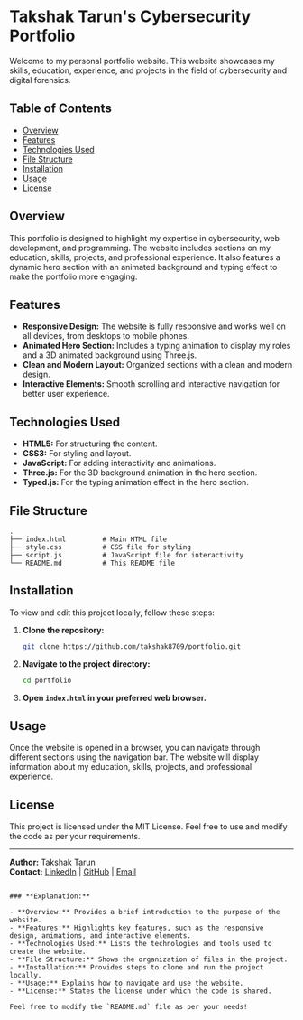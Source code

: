 # Takshak Tarun's Cybersecurity Portfolio

Welcome to my personal portfolio website. This website showcases my skills, education, experience, and projects in the field of cybersecurity and digital forensics.

## Table of Contents
- [Overview](#overview)
- [Features](#features)
- [Technologies Used](#technologies-used)
- [File Structure](#file-structure)
- [Installation](#installation)
- [Usage](#usage)
- [License](#license)

## Overview

This portfolio is designed to highlight my expertise in cybersecurity, web development, and programming. The website includes sections on my education, skills, projects, and professional experience. It also features a dynamic hero section with an animated background and typing effect to make the portfolio more engaging.

## Features

- **Responsive Design:** The website is fully responsive and works well on all devices, from desktops to mobile phones.
- **Animated Hero Section:** Includes a typing animation to display my roles and a 3D animated background using Three.js.
- **Clean and Modern Layout:** Organized sections with a clean and modern design.
- **Interactive Elements:** Smooth scrolling and interactive navigation for better user experience.

## Technologies Used

- **HTML5:** For structuring the content.
- **CSS3:** For styling and layout.
- **JavaScript:** For adding interactivity and animations.
- **Three.js:** For the 3D background animation in the hero section.
- **Typed.js:** For the typing animation effect in the hero section.

## File Structure

```plaintext
.
├── index.html         # Main HTML file
├── style.css          # CSS file for styling
├── script.js          # JavaScript file for interactivity
└── README.md          # This README file
```

## Installation

To view and edit this project locally, follow these steps:

1. **Clone the repository:**
   ```bash
   git clone https://github.com/takshak8709/portfolio.git
   ```
   
2. **Navigate to the project directory:**
   ```bash
   cd portfolio
   ```

3. **Open `index.html` in your preferred web browser.**

## Usage

Once the website is opened in a browser, you can navigate through different sections using the navigation bar. The website will display information about my education, skills, projects, and professional experience.

## License

This project is licensed under the MIT License. Feel free to use and modify the code as per your requirements.

---

**Author:** Takshak Tarun  
**Contact:** [LinkedIn](https://www.linkedin.com/in/takshak-tarun04) | [GitHub](https://github.com/takshak8709) | [Email](mailto:takshaktarunn8709@gmail.com)
```

### **Explanation:**

- **Overview:** Provides a brief introduction to the purpose of the website.
- **Features:** Highlights key features, such as the responsive design, animations, and interactive elements.
- **Technologies Used:** Lists the technologies and tools used to create the website.
- **File Structure:** Shows the organization of files in the project.
- **Installation:** Provides steps to clone and run the project locally.
- **Usage:** Explains how to navigate and use the website.
- **License:** States the license under which the code is shared.

Feel free to modify the `README.md` file as per your needs!
